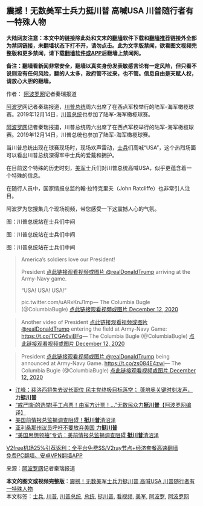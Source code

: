  <h2>震撼！无数美军士兵力挺川普 高喊USA 川普随行者有一特殊人物</h2> <p class="notice"><b>大陆网友注意：本文中的链接除此处和文末的<a href="https://github.com/bannedbook/fanqiang" >翻墙</a>软件下载和<a href="https://github.com/killgcd/justmysocks/blob/master/README.md">翻墙推荐</a>链接外全部为禁网链接，未翻墙状态下打不开，请勿点击。此为文字版禁闻，欲看图文视频完整版和更多禁闻，请下载<a href="https://github.com/bannedbook/fanqiang">翻墙软件或APP</a>后翻墙上禁闻网。</p><p>备注：翻墙看新闻非常安全，翻墙以真实身份发表敏感言论有一定风险，但只看不说则没有任何风险，翻的人太多，政府管不过来，也不管。信息自由是天赋人权，请放心大胆的翻墙。</b></p>  <div class="entry"> <p>作者： <span class='wp_keywordlink_affiliate'><a href="https://www.aboluowang.com/" title="阿波罗网" target="_blank">阿波罗网</a></span>记者秦瑞报道</p> <p id="summary"><a href="https://www.bannedbook.org/bnews/tag/%E9%98%BF%E6%B3%A2%E7%BD%97/" class="st_tag internal_tag" rel="tag" title="标签 阿波罗 下的日志">阿波罗</a>网记者秦瑞报道，<a href="https://www.bannedbook.org/bnews/tag/%e5%b7%9d%e6%99%ae/" class="st_tag internal_tag" rel="tag" title="标签 川普 下的日志">川普</a><a href="https://www.bannedbook.org/bnews/tag/%e6%80%bb%e7%bb%9f/" class="st_tag internal_tag" rel="tag" title="标签 总统 下的日志">总统</a>周六出席了在西点军校举行的陆军-海军橄榄球赛。2019年12月14日，<a href="https://www.bannedbook.org/bnews/tag/%E5%B7%9D%E6%99%AE%E6%80%BB%E7%BB%9F/" class="st_tag internal_tag" rel="tag" title="标签 川普总统 下的日志">川普总统</a>也参加了陆军-海军橄榄球赛。</p> <p><a href="https://www.bannedbook.org/bnews/tag/%e9%98%bf%e6%b3%a2%e7%bd%97%e7%bd%91/" class="st_tag internal_tag" rel="tag" title="标签 阿波罗网 下的日志">阿波罗网</a>记者秦瑞报道，川普总统周六出席了在西点军校举行的陆军-海军橄榄球赛。2019年12月14日，川普总统也参加了陆军-海军橄榄球赛。</p> <p>当川普总统出现在球赛现场时，现场欢声雷动，<a href="https://www.bannedbook.org/bnews/tag/%E5%A3%AB%E5%85%B5/" class="st_tag internal_tag" rel="tag" title="标签 士兵 下的日志">士兵</a>们高喊“USA”，这个热烈场面可以看出川普总统深得军中士兵的爱戴和拥护。</p> <p>在目前这个特殊的历史时刻，<a href="https://www.bannedbook.org/bnews/tag/%e7%be%8e%e5%86%9b/" class="st_tag internal_tag" rel="tag" title="标签 美军 下的日志">美军</a>士兵们对川普总统高喊USA，似乎更蕴含着一个特殊的信息。</p>  <p>在随行人员中，国家情报总监约翰·拉特克里夫（John&nbsp;Ratcliffe）也非常引人注目。</p> <p>阿波罗为您搜集几个现场视频，带您感受一下这震撼人心的气氛。</p> <p>图：川普总统站在士兵们中间</p> <p>图：川普总统站在士兵们中间</p> <p>图：川普总统站在士兵们中间</p>  <blockquote><p>America’s soldiers love our President!</p> <p>President <a href="https://twitter.com/realDonaldTrump?ref_src=twsrc%5Etfw">点此链接观看视频或图片 @realDonaldTrump</a> arriving at the Army-Navy game.</p> <p>“USA! USA! USA!”</p> <p>pic.twitter.com/uARxKnJ1mp— The Columbia Bugle      (@ColumbiaBugle) <a href="https://twitter.com/ColumbiaBugle/status/1337853581370617856?ref_src=twsrc%5Etfw">点此链接观看视频或图片 December 12, 2020</a></p></blockquote> <blockquote><p>Another video of President <a href="https://twitter.com/realDonaldTrump?ref_src=twsrc%5Etfw">点此链接观看视频或图片 @realDonaldTrump</a> entering the field at Army-Navy Game: <a href="https://t.co/TCGA6vjBFq">https://t.co/TCGA6vjBFq</a>— The Columbia Bugle      (@ColumbiaBugle) <a href="https://twitter.com/ColumbiaBugle/status/1337860574546300928?ref_src=twsrc%5Etfw">点此链接观看视频或图片 December 12, 2020</a></p> </blockquote> <blockquote><p>President <a href="https://twitter.com/realDonaldTrump?ref_src=twsrc%5Etfw">点此链接观看视频或图片 @realDonaldTrump</a> being announced at Army-Navy Game. <a href="https://t.co/zs084E4zwl">https://t.co/zs084E4zwl</a>— The Columbia Bugle      (@ColumbiaBugle) <a href="https://twitter.com/ColumbiaBugle/status/1337858512504832000?ref_src=twsrc%5Etfw">点此链接观看视频或图片 December 12, 2020</a></p></blockquote> <ul class='op-related-articles' title='相关阅读'> <li><a href='https://www.bannedbook.org/bnews/cbnews/20201212/1446526.html' target='_blank'>江峰：裴洛西将失去议长职位 民主党终极目标落空； 蓬培奥关键时刻发声，力<b>挺川普</b></a></li> <li><a href='https://www.bannedbook.org/bnews/cnnews/20201212/1446390.html' target='_blank'>“戒严!新的选举!手工点票！由军方计票！…”无数民众力<b>挺川普</b>【阿波罗网编译】</a></li> <li><a href='https://www.bannedbook.org/bnews/taiwannews/20201209/1444491.html' target='_blank'>美国前情报总监揭调查阻碍！<b>挺川普</b>清沼泽</a></li> <li><a href='https://www.bannedbook.org/bnews/bannedvideo/20201209/1444389.html' target='_blank'>亚利桑那州议员呼吁不要放弃美国 力<b>挺川普</b></a></li> <li><a href='https://www.bannedbook.org/bnews/bannedvideo/20201209/1444330.html' target='_blank'>“美国思想领袖”专访：美前情报总监揭调查阻碍 <b>挺川普</b>清沼泽</a></li> </ul> <p class="texttj"> <a href="https://www.bannedbook.org/forum23/topic22702.html" target="_blank">V2free机场25%引荐返利：全平台免费SS/V2ray节点+经济套餐高速翻墙</a><br/> <a href="https://github.com/bannedbook/fanqiang/wiki/%E7%A6%81%E9%97%BB%E7%BD%91%E5%AE%89%E5%8D%93%E7%BF%BB%E5%A2%99%E6%96%B0%E9%97%BBAPP" target="_blank">免费PC翻墙、安卓VPN翻墙APP</a></p><p> 来源：<a href="https://www.aboluowang.com/2020/1213/1533492.html" target="_blank">阿波罗网</a>记者秦瑞报道 </p><a name='sharetosocial'></a>       <div><b>本文的图文或视频完整版</b>：<a href='https://www.bannedbook.org/bnews/topimagenews/20201213/1446790.html'>震撼！无数美军士兵力挺川普 高喊USA 川普随行者有一特殊人物</a></div>  </div><!--END ENTRY--> <div class="postfooter"> <div>本文标签：<a href="https://www.bannedbook.org/bnews/tag/%E5%A3%AB%E5%85%B5/" rel="tag">士兵</a>, <a href="https://www.bannedbook.org/bnews/tag/%e5%b7%9d%e6%99%ae/" rel="tag">川普</a>, <a href="https://www.bannedbook.org/bnews/tag/%E5%B7%9D%E6%99%AE%E6%80%BB%E7%BB%9F/" rel="tag">川普总统</a>, <a href="https://www.bannedbook.org/bnews/tag/%e6%80%bb%e7%bb%9f/" rel="tag">总统</a>, <a href="https://www.bannedbook.org/bnews/tag/%E6%8C%BA%E5%B7%9D%E6%99%AE/" rel="tag">挺川普</a>, <a href="https://www.bannedbook.org/bnews/tag/%E7%9C%8B%E8%A7%86%E9%A2%91/" rel="tag">看视频</a>, <a href="https://www.bannedbook.org/bnews/tag/%e7%be%8e%e5%86%9b/" rel="tag">美军</a>, <a href="https://www.bannedbook.org/bnews/tag/%E9%98%BF%E6%B3%A2%E7%BD%97/" rel="tag">阿波罗</a>, <a href="https://www.bannedbook.org/bnews/tag/%e9%98%bf%e6%b3%a2%e7%bd%97%e7%bd%91/" rel="tag">阿波罗网</a></div>  </div><!--END POSTFOOTER--> 
